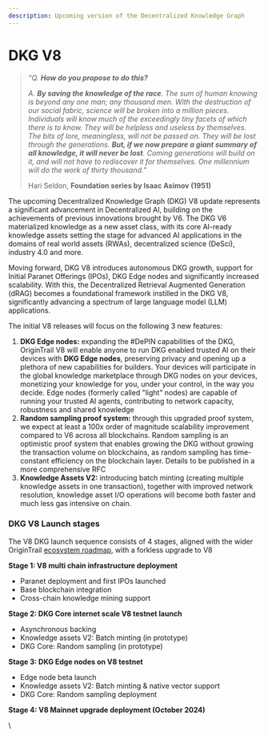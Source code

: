```yaml
---
description: Upcoming version of the Decentralized Knowledge Graph
---
```


# DKG V8

> _“Q. **How do you propose to do this?**_
>
> _A. **By saving the knowledge of the race**. The sum of human knowing is beyond any one man; any thousand men. With the destruction of our social fabric, science will be broken into a million pieces. Individuals will know much of the exceedingly tiny facets of which there is to know. They will be helpless and useless by themselves. The bits of lore, meaningless, will not be passed on. They will be lost through the generations. **But, if we now prepare a giant summary of all knowledge, it will never be lost**. Coming generations will build on it, and will not have to rediscover it for themselves. One millennium will do the work of thirty thousand.”_
>
> Hari Seldon, **Foundation series by Isaac Asimov (1951)**



The upcoming Decentralized Knowledge Graph (DKG) V8 update represents a significant advancement in Decentralized AI, building on the achievements of previous innovations brought by V6. The DKG V6 materialized knowledge as a new asset class, with its core AI-ready knowledge assets setting the stage for advanced AI applications in the domains of real world assets (RWAs), decentralized science (DeSci), industry 4.0 and more.

Moving forward, DKG V8 introduces autonomous DKG growth, support for Initial Paranet Offerings (IPOs), DKG Edge nodes and significantly increased scalability. With this, the Decentralized Retrieval Augmented Generation (dRAG) becomes a foundational framework instilled in the DKG V8, significantly advancing a spectrum of large language model (LLM) applications.

The initial V8 releases will focus on the following 3 new features:

1. **DKG Edge nodes:** expanding the #DePIN capabilities of the DKG, OriginTrail V8 will enable anyone to run DKG enabled trusted AI on their devices with **DKG Edge nodes**, preserving privacy and opening up a plethora of new capabilities for builders. Your devices will participate in the global knowledge marketplace through DKG nodes on your devices, monetizing your knowledge for you, under your control, in the way you decide. Edge nodes (formerly called "light" nodes) are capable of running your trusted AI agents, contributing to network capacity, robustness and shared knowledge
2. **Random sampling proof system:** through this upgraded proof system, we expect at least a 100x order of magnitude scalability improvement compared to V6 across all blockchains. Random sampling is an optimistic proof system that enables growing the DKG without growing the transaction volume on blockchains, as random sampling has time-constant efficiency on the blockchain layer. Details to be published in a more comprehensive RFC
3. **Knowledge Assets V2:** introducing batch minting (creating multiple knowledge assets in one transaction), together with improved network resolution, knowledge asset I/O operations will become both faster and much less gas intensive on chain.

### DKG V8 Launch stages

The V8 DKG launch sequence consists of 4 stages, aligned with the wider OriginTrail [ecosystem roadmap](https://origintrail.io/ecosystem/roadmap), with a forkless upgrade to V8

**Stage 1: V8 multi chain infrastructure deployment**

* Paranet deployment and first IPOs launched
* Base blockchain integration
* Cross-chain knowledge mining support

**Stage 2: DKG Core internet scale V8 testnet launch**

* Asynchronous backing
* Knowledge assets V2: Batch minting (in prototype)
* DKG Core: Random sampling (in prototype)

**Stage 3: DKG Edge nodes on V8 testnet**

* Edge node beta launch
* Knowledge assets V2: Batch minting & native vector support
* DKG Core: Random sampling deployment

**Stage 4: V8 Mainnet upgrade deployment (October 2024)**

\
